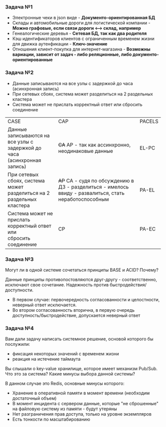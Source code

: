 ### Задача №1
- Электронные чеки в json виде - **Документо-ориентированная БД**
- Склады и автомобильные дороги для логистической компании - **Можно графовые, если связи дороги <--> склад, например**
- Генеалогические деревья - **Сетевая БД, так как два родителя**
- Кэш идентификаторов клиентов с ограниченным временем жизни для движка аутенфикации - **Ключ-значение**
- Отношения клиент-покупка для интернет-магазина - **Возможны вариации, зависит от задач - либо реляционные, 
либо документо-ориентированные**



### Задача №2
- Данные записываются на все узлы с задержкой до часа (асинхронная запись)
- При сетевых сбоях, система может разделиться на 2 раздельных кластера
- Система может не прислать корректный ответ или сбросить соединение
<table>
    <tr>
        <td>
            CASE 
        </td>
        <td>
            CAP
        </td>
        <td>
            PACELS
        </td>
    </tr>
    <tr>
        <td>
            Данные записываются на все узлы с <br> 
            задержкой до часа (асинхронная запись)
        </td>
        <td>
            <s>CA</s> AP - так как ассинхронно, неодинаковые данные
        </td>
        <td>
            EL-PC
        </td>
    </tr>
    <tr>
        <td>
            При сетевых сбоях, система может <br> 
            разделиться на 2 раздельных кластера
        </td>
        <td>
            <s>AP</s> CA - судя по обсуждению в ДЗ - разделиться - имелось ввиду - развалиться, стать неработоспособным
        </td>
        <td>
            PA-EL
        </td>
    </tr>
    <tr>
        <td>
            Система может не прислать корректный ответ или <br> 
            сбросить соединение
        </td>
        <td>
            CP
        </td>
        <td>
            PA-EC
        </td>
    </tr>
</table>



### Задача №3
Могут ли в одной системе сочетаться принципы BASE и ACID? Почему?

Данные принципы противопостовляются друг-другу - соответственно, исключают свое сочетание. Надежность
против быстродействия/доступности.
- В первом случае: первочередность согласованности и целостности, неверный ответ исключается.
- Во втором согласованность вторична, в первую очередь доступность/быстродействие, допускается неверный ответ



### Задача №4
Вам дали задачу написать системное решение, основой которого бы послужили:

- фиксация некоторых значений с временем жизни
- реакция на истечение таймаута

Вы слышали о key-value хранилище, которое имеет механизм Pub/Sub. Что это за система? 
Какие минусы выбора данной системы?

В данном случае это Redis, основные минусы которого:

 - Хранение в оперативной памяти в момент времени (необходим достаточный объем)
 - В момент инцидента с сервером данные, которые "не сброшенные" на файловую систему из памяти - будут утеряны
 - Нет разграничения прав доступа, только на уровне экземпляров
 - Есть тонкости по масштабированию
